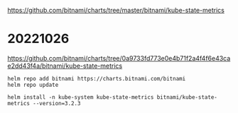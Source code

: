 https://github.com/bitnami/charts/tree/master/bitnami/kube-state-metrics



# 20221026

https://github.com/bitnami/charts/tree/0a9733fd773e0e4b71f2a4f4f6e43cae2dd43f4a/bitnami/kube-state-metrics


```shell
helm repo add bitnami https://charts.bitnami.com/bitnami
helm repo update

helm install -n kube-system kube-state-metrics bitnami/kube-state-metrics --version=3.2.3
```


